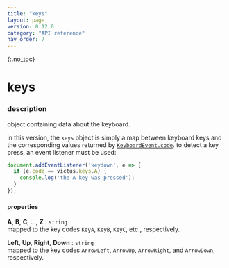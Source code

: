 ```yaml
---
title: "keys"
layout: page
version: 0.12.0
category: "API reference"
nav_order: 7
---
```


{:.no_toc}
# keys

### description
object containing data about the keyboard.

in this version, the `keys` object is simply a map between keyboard keys and the corresponding values returned by [`KeyboardEvent.code`](https://developer.mozilla.org/en-US/docs/Web/API/KeyboardEvent/code). to detect a key press, an event listener must be used:

```js
document.addEventListener('keydown', e => {
  if (e.code == victus.keys.A) {
    console.log('the A key was pressed');
  }
});
```

#### properties
**A**, **B**, **C**, ..., **Z** : `string`\
mapped to the key codes `KeyA`, `KeyB`, `KeyC`, etc., respectively.

**Left**, **Up**, **Right**, **Down** : `string`\
mapped to the key codes `ArrowLeft`, `ArrowUp`, `ArrowRight`, and `ArrowDown`, respectively.
